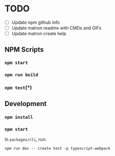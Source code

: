 # TODO

- [ ] Update npm github info
- [ ] Update matron readme with CMDs and GIFs
- [ ] Update matron create help

## NPM Scripts

### `npm start`

### `npm run build`

### `npm test`(\*)

## Development

### `npm install`

### `npm start`

In `packages/cli`, run:

```
npm run dev -- create test -p typescript-webpack
```
